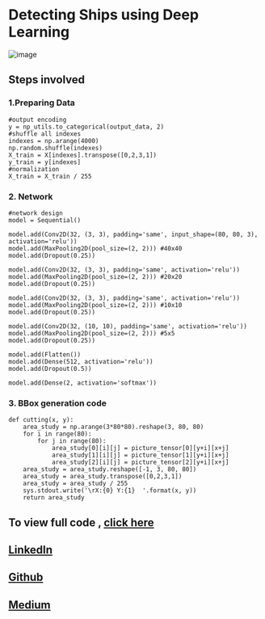# Detecting Ships using Deep Learning
![image](https://cdn-images-1.medium.com/max/1000/1*DcO07U2GAS_AkWQXCzXdQA.png)

## Steps involved
### 1.Preparing Data
```
#output encoding
y = np_utils.to_categorical(output_data, 2)
#shuffle all indexes
indexes = np.arange(4000)
np.random.shuffle(indexes)
X_train = X[indexes].transpose([0,2,3,1])
y_train = y[indexes]
#normalization
X_train = X_train / 255
```

### 2. Network

```
#network design
model = Sequential()

model.add(Conv2D(32, (3, 3), padding='same', input_shape=(80, 80, 3), activation='relu'))
model.add(MaxPooling2D(pool_size=(2, 2))) #40x40
model.add(Dropout(0.25))

model.add(Conv2D(32, (3, 3), padding='same', activation='relu'))
model.add(MaxPooling2D(pool_size=(2, 2))) #20x20
model.add(Dropout(0.25))

model.add(Conv2D(32, (3, 3), padding='same', activation='relu'))
model.add(MaxPooling2D(pool_size=(2, 2))) #10x10
model.add(Dropout(0.25))

model.add(Conv2D(32, (10, 10), padding='same', activation='relu'))
model.add(MaxPooling2D(pool_size=(2, 2))) #5x5
model.add(Dropout(0.25))

model.add(Flatten())
model.add(Dense(512, activation='relu'))
model.add(Dropout(0.5))

model.add(Dense(2, activation='softmax'))
```

### 3. BBox generation code
```
def cutting(x, y):
    area_study = np.arange(3*80*80).reshape(3, 80, 80)
    for i in range(80):
        for j in range(80):
            area_study[0][i][j] = picture_tensor[0][y+i][x+j]
            area_study[1][i][j] = picture_tensor[1][y+i][x+j]
            area_study[2][i][j] = picture_tensor[2][y+i][x+j]
    area_study = area_study.reshape([-1, 3, 80, 80])
    area_study = area_study.transpose([0,2,3,1])
    area_study = area_study / 255
    sys.stdout.write('\rX:{0} Y:{1}  '.format(x, y))
    return area_study
```

## To view full code , [click here](https://nbviewer.jupyter.org/github/ucalyptus/Detecting-Ships/blob/master/detecting-ships.ipynb)

## [LinkedIn](https://linkedin.com/in/sayantan-das-95b50a125/)
## [Github](https://github.com/ucalyptus)
## [Medium](https://medium.com/@sayantandas30011998)
